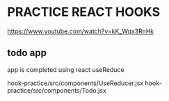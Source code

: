 # PRACTICE REACT HOOKS

https://www.youtube.com/watch?v=kK_Wqx3RnHk

## todo app

app is completed using react useReduce

hook-practice/src/components/UseReducer.jsx
hook-practice/src/components/Todo.jsx
